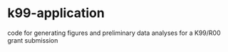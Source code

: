 # k99-application
code for generating figures and preliminary data analyses for a K99/R00 grant submission
